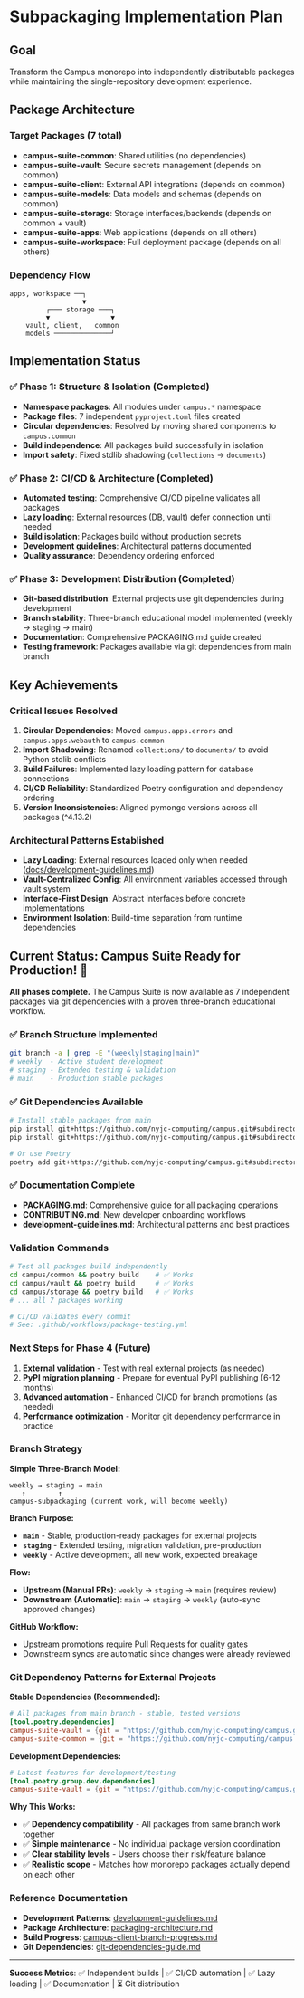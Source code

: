 # Subpackaging Implementation Plan

## Goal
Transform the Campus monorepo into independently distributable packages while maintaining the single-repository development experience.

## Package Architecture

### Target Packages (7 total)
- **campus-suite-common**: Shared utilities (no dependencies)
- **campus-suite-vault**: Secure secrets management (depends on common)
- **campus-suite-client**: External API integrations (depends on common)
- **campus-suite-models**: Data models and schemas (depends on common)
- **campus-suite-storage**: Storage interfaces/backends (depends on common + vault)
- **campus-suite-apps**: Web applications (depends on all others)
- **campus-suite-workspace**: Full deployment package (depends on all others)

### Dependency Flow
```
apps, workspace ──┐
                  ▼
         ┌─── storage ───┐
         ▼               ▼
    vault, client,   common
    models ──────────────┘
```

## Implementation Status

### ✅ **Phase 1: Structure & Isolation** (Completed)
- **Namespace packages**: All modules under `campus.*` namespace
- **Package files**: 7 independent `pyproject.toml` files created
- **Circular dependencies**: Resolved by moving shared components to `campus.common`
- **Build independence**: All packages build successfully in isolation
- **Import safety**: Fixed stdlib shadowing (`collections` → `documents`)

### ✅ **Phase 2: CI/CD & Architecture** (Completed) 
- **Automated testing**: Comprehensive CI/CD pipeline validates all packages
- **Lazy loading**: External resources (DB, vault) defer connection until needed
- **Build isolation**: Packages build without production secrets
- **Development guidelines**: Architectural patterns documented
- **Quality assurance**: Dependency ordering enforced

### ✅ **Phase 3: Development Distribution** (Completed)
- **Git-based distribution**: External projects use git dependencies during development
- **Branch stability**: Three-branch educational model implemented (weekly → staging → main)
- **Documentation**: Comprehensive PACKAGING.md guide created
- **Testing framework**: Packages available via git dependencies from main branch

## Key Achievements

### Critical Issues Resolved
1. **Circular Dependencies**: Moved `campus.apps.errors` and `campus.apps.webauth` to `campus.common`
2. **Import Shadowing**: Renamed `collections/` to `documents/` to avoid Python stdlib conflicts  
3. **Build Failures**: Implemented lazy loading pattern for database connections
4. **CI/CD Reliability**: Standardized Poetry configuration and dependency ordering
5. **Version Inconsistencies**: Aligned pymongo versions across all packages (^4.13.2)

### Architectural Patterns Established
- **Lazy Loading**: External resources loaded only when needed ([docs/development-guidelines.md](development-guidelines.md))
- **Vault-Centralized Config**: All environment variables accessed through vault system
- **Interface-First Design**: Abstract interfaces before concrete implementations
- **Environment Isolation**: Build-time separation from runtime dependencies

## Current Status: Campus Suite Ready for Production! 🎉

**All phases complete.** The Campus Suite is now available as 7 independent packages via git dependencies with a proven three-branch educational workflow.

### ✅ Branch Structure Implemented
```bash
git branch -a | grep -E "(weekly|staging|main)"
# weekly  - Active student development
# staging - Extended testing & validation  
# main    - Production stable packages
```

### ✅ Git Dependencies Available
```bash
# Install stable packages from main
pip install git+https://github.com/nyjc-computing/campus.git#subdirectory=campus/vault&branch=main
pip install git+https://github.com/nyjc-computing/campus.git#subdirectory=campus/common&branch=main

# Or use Poetry
poetry add git+https://github.com/nyjc-computing/campus.git#subdirectory=campus/vault&branch=main
```

### ✅ Documentation Complete
- **PACKAGING.md**: Comprehensive guide for all packaging operations
- **CONTRIBUTING.md**: New developer onboarding workflows  
- **development-guidelines.md**: Architectural patterns and best practices

### Validation Commands
```bash
# Test all packages build independently
cd campus/common && poetry build    # ✅ Works
cd campus/vault && poetry build     # ✅ Works  
cd campus/storage && poetry build   # ✅ Works
# ... all 7 packages working

# CI/CD validates every commit
# See: .github/workflows/package-testing.yml
```

### Next Steps for Phase 4 (Future)
1. **External validation** - Test with real external projects (as needed)
2. **PyPI migration planning** - Prepare for eventual PyPI publishing (6-12 months)
3. **Advanced automation** - Enhanced CI/CD for branch promotions (as needed)
4. **Performance optimization** - Monitor git dependency performance in practice

### Branch Strategy

**Simple Three-Branch Model:**
```
weekly → staging → main
   ↑        ↑
campus-subpackaging (current work, will become weekly)
```

**Branch Purpose:**
- **`main`** - Stable, production-ready packages for external projects
- **`staging`** - Extended testing, migration validation, pre-production
- **`weekly`** - Active development, all new work, expected breakage

**Flow:**
- **Upstream (Manual PRs)**: `weekly` → `staging` → `main` (requires review)
- **Downstream (Automatic)**: `main` → `staging` → `weekly` (auto-sync approved changes)

**GitHub Workflow:** 
- Upstream promotions require Pull Requests for quality gates
- Downstream syncs are automatic since changes were already reviewed

### Git Dependency Patterns for External Projects

**Stable Dependencies (Recommended):**
```toml
# All packages from main branch - stable, tested versions
[tool.poetry.dependencies]
campus-suite-vault = {git = "https://github.com/nyjc-computing/campus.git", subdirectory = "campus/vault", branch = "main"}
campus-suite-common = {git = "https://github.com/nyjc-computing/campus.git", subdirectory = "campus/common", branch = "main"}
```

**Development Dependencies:**
```toml
# Latest features for development/testing
[tool.poetry.group.dev.dependencies]
campus-suite-vault = {git = "https://github.com/nyjc-computing/campus.git", subdirectory = "campus/vault", branch = "staging"}
```

**Why This Works:**
- ✅ **Dependency compatibility** - All packages from same branch work together
- ✅ **Simple maintenance** - No individual package version coordination
- ✅ **Clear stability levels** - Users choose their risk/feature balance
- ✅ **Realistic scope** - Matches how monorepo packages actually depend on each other

### Reference Documentation
- **Development Patterns**: [development-guidelines.md](development-guidelines.md)
- **Package Architecture**: [packaging-architecture.md](packaging-architecture.md)  
- **Build Progress**: [campus-client-branch-progress.md](campus-client-branch-progress.md)
- **Git Dependencies**: [git-dependencies-guide.md](git-dependencies-guide.md)

---

**Success Metrics**: ✅ Independent builds | ✅ CI/CD automation | ✅ Lazy loading | ✅ Documentation | ⏳ Git distribution
